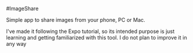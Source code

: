 #ImageShare

Simple app to share images from your phone, PC or Mac.

I've made it following the Expo tutorial, so its intended purpose is just learning and getting familiarized with this tool.
I do not plan to improve it in any way
